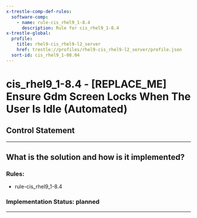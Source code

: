 ```yaml
---
x-trestle-comp-def-rules:
  software-comp:
    - name: rule-cis_rhel9_1-8.4
      description: Rule for cis_rhel9_1-8.4
x-trestle-global:
  profile:
    title: rhel9-cis_rhel9-l2_server
    href: trestle://profiles/rhel9-cis_rhel9-l2_server/profile.json
  sort-id: cis_rhel9_1-08.04
---
```


# cis_rhel9_1-8.4 - \[REPLACE_ME\] Ensure Gdm Screen Locks When The User Is Idle (Automated)

## Control Statement

______________________________________________________________________

## What is the solution and how is it implemented?

<!-- For implementation status enter one of: implemented, partial, planned, alternative, not-applicable -->

<!-- Note that the list of rules under ### Rules: is read-only and changes will not be captured after assembly to JSON -->

<!-- Add control implementation description here for control: cis_rhel9_1-8.4 -->

### Rules:

  - rule-cis_rhel9_1-8.4

### Implementation Status: planned

______________________________________________________________________
